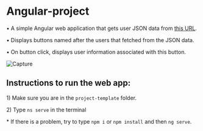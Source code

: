 # Angular-project

• A simple Angular web application that gets user JSON data from [this URL](https://jsonplaceholder.typicode.com/users).

• Displays buttons named after the users that fetched from the JSON data.

• On button click, displays user information associated with this button.

![Capture](https://user-images.githubusercontent.com/57365299/157773492-3657059e-04e2-4362-8136-49f6c6daec1c.JPG)

## **Instructions to run the web app:**

1\) Make sure you are in the `project-template` folder.

2\) Type `ns serve` in the terminal

\* If there is a problem, try to type `npm i` or `npm install` and then `ng serve`.

